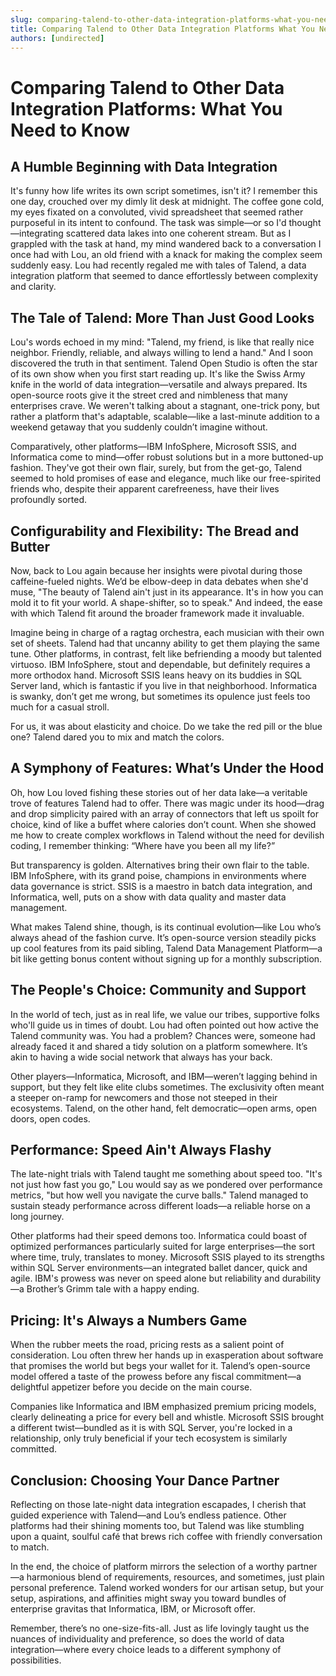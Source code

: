 ```yaml
---
slug: comparing-talend-to-other-data-integration-platforms-what-you-need-to-know
title: Comparing Talend to Other Data Integration Platforms What You Need to Know
authors: [undirected]
---
```



# Comparing Talend to Other Data Integration Platforms: What You Need to Know

## A Humble Beginning with Data Integration

It's funny how life writes its own script sometimes, isn't it? I remember this one day, crouched over my dimly lit desk at midnight. The coffee gone cold, my eyes fixated on a convoluted, vivid spreadsheet that seemed rather purposeful in its intent to confound. The task was simple—or so I'd thought—integrating scattered data lakes into one coherent stream. But as I grappled with the task at hand, my mind wandered back to a conversation I once had with Lou, an old friend with a knack for making the complex seem suddenly easy. Lou had recently regaled me with tales of Talend, a data integration platform that seemed to dance effortlessly between complexity and clarity.

## The Tale of Talend: More Than Just Good Looks

Lou's words echoed in my mind: "Talend, my friend, is like that really nice neighbor. Friendly, reliable, and always willing to lend a hand." And I soon discovered the truth in that sentiment. Talend Open Studio is often the star of its own show when you first start reading up. It's like the Swiss Army knife in the world of data integration—versatile and always prepared. Its open-source roots give it the street cred and nimbleness that many enterprises crave. We weren't talking about a stagnant, one-trick pony, but rather a platform that's adaptable, scalable—like a last-minute addition to a weekend getaway that you suddenly couldn’t imagine without.

Comparatively, other platforms—IBM InfoSphere, Microsoft SSIS, and Informatica come to mind—offer robust solutions but in a more buttoned-up fashion. They've got their own flair, surely, but from the get-go, Talend seemed to hold promises of ease and elegance, much like our free-spirited friends who, despite their apparent carefreeness, have their lives profoundly sorted.

## Configurability and Flexibility: The Bread and Butter

Now, back to Lou again because her insights were pivotal during those caffeine-fueled nights. We’d be elbow-deep in data debates when she'd muse, "The beauty of Talend ain't just in its appearance. It's in how you can mold it to fit your world. A shape-shifter, so to speak." And indeed, the ease with which Talend fit around the broader framework made it invaluable.

Imagine being in charge of a ragtag orchestra, each musician with their own set of sheets. Talend had that uncanny ability to get them playing the same tune. Other platforms, in contrast, felt like befriending a moody but talented virtuoso. IBM InfoSphere, stout and dependable, but definitely requires a more orthodox hand. Microsoft SSIS leans heavy on its buddies in SQL Server land, which is fantastic if you live in that neighborhood. Informatica is swanky, don’t get me wrong, but sometimes its opulence just feels too much for a casual stroll.

For us, it was about elasticity and choice. Do we take the red pill or the blue one? Talend dared you to mix and match the colors.

## A Symphony of Features: What’s Under the Hood

Oh, how Lou loved fishing these stories out of her data lake—a veritable trove of features Talend had to offer. There was magic under its hood—drag and drop simplicity paired with an array of connectors that left us spoilt for choice, kind of like a buffet where calories don’t count. When she showed me how to create complex workflows in Talend without the need for devilish coding, I remember thinking: “Where have you been all my life?”

But transparency is golden. Alternatives bring their own flair to the table. IBM InfoSphere, with its grand poise, champions in environments where data governance is strict. SSIS is a maestro in batch data integration, and Informatica, well, puts on a show with data quality and master data management.

What makes Talend shine, though, is its continual evolution—like Lou who’s always ahead of the fashion curve. It’s open-source version steadily picks up cool features from its paid sibling, Talend Data Management Platform—a bit like getting bonus content without signing up for a monthly subscription. 

## The People's Choice: Community and Support

In the world of tech, just as in real life, we value our tribes, supportive folks who'll guide us in times of doubt. Lou had often pointed out how active the Talend community was. You had a problem? Chances were, someone had already faced it and shared a tidy solution on a platform somewhere. It’s akin to having a wide social network that always has your back.

Other players—Informatica, Microsoft, and IBM—weren’t lagging behind in support, but they felt like elite clubs sometimes. The exclusivity often meant a steeper on-ramp for newcomers and those not steeped in their ecosystems. Talend, on the other hand, felt democratic—open arms, open doors, open codes.

## Performance: Speed Ain't Always Flashy

The late-night trials with Talend taught me something about speed too. "It's not just how fast you go," Lou would say as we pondered over performance metrics, "but how well you navigate the curve balls." Talend managed to sustain steady performance across different loads—a reliable horse on a long journey.

Other platforms had their speed demons too. Informatica could boast of optimized performances particularly suited for large enterprises—the sort where time, truly, translates to money. Microsoft SSIS played to its strengths within SQL Server environments—an integrated ballet dancer, quick and agile. IBM's prowess was never on speed alone but reliability and durability—a Brother’s Grimm tale with a happy ending.

## Pricing: It's Always a Numbers Game

When the rubber meets the road, pricing rests as a salient point of consideration. Lou often threw her hands up in exasperation about software that promises the world but begs your wallet for it. Talend’s open-source model offered a taste of the prowess before any fiscal commitment—a delightful appetizer before you decide on the main course.

Companies like Informatica and IBM emphasized premium pricing models, clearly delineating a price for every bell and whistle. Microsoft SSIS brought a different twist—bundled as it is with SQL Server, you're locked in a relationship, only truly beneficial if your tech ecosystem is similarly committed.

## Conclusion: Choosing Your Dance Partner

Reflecting on those late-night data integration escapades, I cherish that guided experience with Talend—and Lou’s endless patience. Other platforms had their shining moments too, but Talend was like stumbling upon a quaint, soulful café that brews rich coffee with friendly conversation to match.

In the end, the choice of platform mirrors the selection of a worthy partner—a harmonious blend of requirements, resources, and sometimes, just plain personal preference. Talend worked wonders for our artisan setup, but your setup, aspirations, and affinities might sway you toward bundles of enterprise gravitas that Informatica, IBM, or Microsoft offer.

Remember, there’s no one-size-fits-all. Just as life lovingly taught us the nuances of individuality and preference, so does the world of data integration—where every choice leads to a different symphony of possibilities.